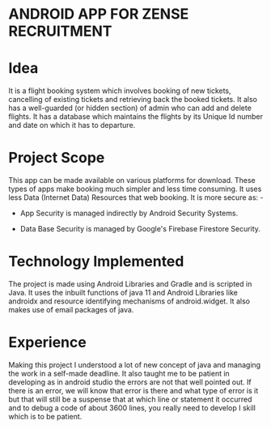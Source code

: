 # ANDROID APP FOR ZENSE RECRUITMENT 

  

# Idea 

  

It is a flight booking system which involves booking of new tickets, cancelling of existing tickets and retrieving back the booked tickets. It also has a well-guarded (or hidden section) of admin who can add and delete flights. It has a database which maintains the flights by its Unique Id number and date on which it has to departure. 

  

# Project Scope 

  

This app can be made available on various platforms for download. These types of apps make booking much simpler and less time consuming. It uses less Data (Internet Data) Resources that web booking. It is more secure as: - 

- App Security is managed indirectly by Android Security Systems. 

- Data Base Security is managed by Google's Firebase Firestore Security. 

  

# Technology Implemented 

 

The project is made using Android Libraries and Gradle and is scripted in Java. It uses the inbuilt functions of java 11 and Android Libraries like androidx and resource identifying mechanisms of android.widget. It also makes use of email packages of java. 

 

# Experience 

Making this project I understood a lot of new concept of java and managing the work in a self-made deadline. It also taught me to be patient in developing as in android studio the errors are not that well pointed out. If there is an error, we will know that error is there and what type of error is it but that will still be a suspense that at which line or statement it occurred and to debug a code of about 3600 lines, you really need to develop I skill which is to be patient. 
